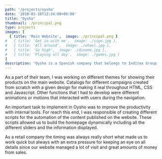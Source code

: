 ```yaml
---
path: '/projects/oysho'
date: '2018-03-18T12:34:00+00:00'
title: "Oysho"
thumbnail: ./principal.png
type: projects
images: [
  { title: 'Main Website',  image: ./principal.png }
#   { title: 'Get in with me',  image: ./sign.jpg },
#   { title: 'All around',  image: ./wheel.jpg },
#   { title: 'So high',  image: ./dinamo.jpg },
#   { title: 'Playing all day',  image: ./games.jpg }
]
description: "Oysho is a Spanish company that belongs to Inditex Group. Oysho is specialized in female underwear. The headquarter are based in Tordera, 65km from Barcelona where they have magnificent facilities for their employers."
---
```


As a part of their team, I was working on different themes for showing their products on the main website. Catalogs for different campaigns created from scratch with a given design for making it real throughout HTML, CSS and Javascript. Other functions that I had to develop were different animations or motions that interacted with users during the navigation.

An important task to implement in Oysho was to improve the productivity with internal tools. For reach this end, I was responsible of creating different scripts for the automation of the content published on the website. These scripts allowed us to build the homepage dynamically including all the different sliders and the information displayed.

As a retail company the timing was always really short what made us to work quick but always with an extra pressure for keeping an eye on all details since our website managed a lot of visit and great amounts of money from sales.